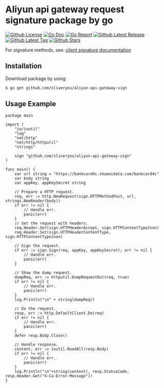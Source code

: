# Aliyun api gateway request signature package by go

[![Github License](https://img.shields.io/github/license/sliveryou/aliyun-api-gateway-sign.svg?style=flat)](https://github.com/sliveryou/aliyun-api-gateway-sign/blob/master/LICENSE)
[![Go Doc](https://godoc.org/github.com/sliveryou/aliyun-api-gateway-sign?status.svg)](https://pkg.go.dev/github.com/sliveryou/aliyun-api-gateway-sign)
[![Go Report](https://goreportcard.com/badge/github.com/sliveryou/aliyun-api-gateway-sign)](https://goreportcard.com/report/github.com/sliveryou/aliyun-api-gateway-sign)
[![Github Latest Release](https://img.shields.io/github/release/sliveryou/aliyun-api-gateway-sign.svg?style=flat)](https://github.com/sliveryou/aliyun-api-gateway-sign/releases/latest)
[![Github Latest Tag](https://img.shields.io/github/tag/sliveryou/aliyun-api-gateway-sign.svg?style=flat)](https://github.com/sliveryou/aliyun-api-gateway-sign/tags)
[![Github Stars](https://img.shields.io/github/stars/sliveryou/aliyun-api-gateway-sign.svg?style=flat)](https://github.com/sliveryou/aliyun-api-gateway-sign/stargazers)

For signature methods, see: [client signature documentation](https://help.aliyun.com/document_detail/29475.html)

## Installation

Download package by using:
```sh
$ go get github.com/sliveryou/aliyun-api-gateway-sign
```

## Usage Example

```golang
package main

import (
	"io/ioutil"
	"log"
	"net/http"
	"net/http/httputil"
	"strings"

	sign "github.com/sliveryou/aliyun-api-gateway-sign"
)

func main() {
	var url string = "https://bankcard4c.shumaidata.com/bankcard4c"
	var body string
	var appKey, appKeySecret string

	// Prepare a HTTP request.
	req, err := http.NewRequest(sign.HTTPMethodPost, url, strings.NewReader(body))
	if err != nil {
		// Handle err.
		panic(err)
	}
	// Set the request with headers.
	req.Header.Set(sign.HTTPHeaderAccept, sign.HTTPContentTypeJson)
	req.Header.Set(sign.HTTPHeaderContentType, sign.HTTPContentTypeJson)

	// Sign the request.
	if err := sign.Sign(req, appKey, appKeySecret); err != nil {
		// Handle err.
		panic(err)
	}

	// Show the dump request.
	dumpReq, err := httputil.DumpRequestOut(req, true)
	if err != nil {
		// Handle err.
		panic(err)
	}
	log.Println("\n" + string(dumpReq))

	// Do the request.
	resp, err := http.DefaultClient.Do(req)
	if err != nil {
		// Handle err.
		panic(err)
	}
	defer resp.Body.Close()

	// Handle response.
	content, err := ioutil.ReadAll(resp.Body)
	if err != nil {
		// Handle err.
		panic(err)
	}
	log.Println("\n"+string(content), resp.StatusCode, resp.Header.Get("X-Ca-Error-Message"))
}
```
